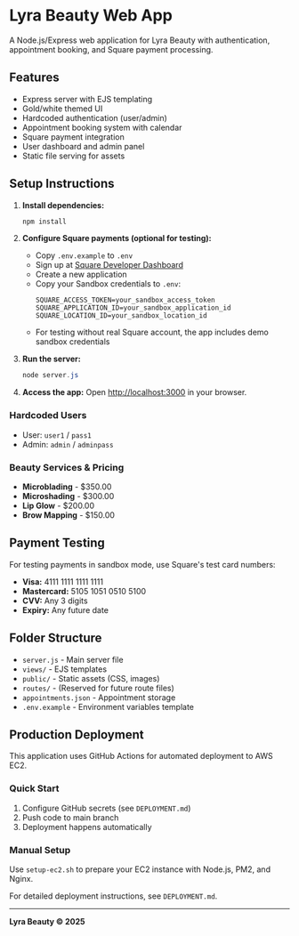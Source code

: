 # Lyra Beauty Web App

A Node.js/Express web application for Lyra Beauty with authentication, appointment booking, and Square payment processing.

## Features
- Express server with EJS templating
- Gold/white themed UI
- Hardcoded authentication (user/admin)
- Appointment booking system with calendar
- Square payment integration
- User dashboard and admin panel
- Static file serving for assets

## Setup Instructions

1. **Install dependencies:**
   ```powershell
   npm install
   ```

2. **Configure Square payments (optional for testing):**
   - Copy `.env.example` to `.env`
   - Sign up at [Square Developer Dashboard](https://developer.squareup.com/apps)
   - Create a new application
   - Copy your Sandbox credentials to `.env`:
     ```
     SQUARE_ACCESS_TOKEN=your_sandbox_access_token
     SQUARE_APPLICATION_ID=your_sandbox_application_id
     SQUARE_LOCATION_ID=your_sandbox_location_id
     ```
   - For testing without real Square account, the app includes demo sandbox credentials

3. **Run the server:**
   ```powershell
   node server.js
   ```

4. **Access the app:**
   Open [http://localhost:3000](http://localhost:3000) in your browser.

### Hardcoded Users
- User: `user1` / `pass1`
- Admin: `admin` / `adminpass`

### Beauty Services & Pricing
- **Microblading** - $350.00
- **Microshading** - $300.00
- **Lip Glow** - $200.00
- **Brow Mapping** - $150.00

## Payment Testing

For testing payments in sandbox mode, use Square's test card numbers:
- **Visa:** 4111 1111 1111 1111
- **Mastercard:** 5105 1051 0510 5100
- **CVV:** Any 3 digits
- **Expiry:** Any future date

## Folder Structure
- `server.js` - Main server file
- `views/` - EJS templates
- `public/` - Static assets (CSS, images)
- `routes/` - (Reserved for future route files)
- `appointments.json` - Appointment storage
- `.env.example` - Environment variables template

## Production Deployment

This application uses GitHub Actions for automated deployment to AWS EC2.

### Quick Start
1. Configure GitHub secrets (see `DEPLOYMENT.md`)
2. Push code to main branch
3. Deployment happens automatically

### Manual Setup
Use `setup-ec2.sh` to prepare your EC2 instance with Node.js, PM2, and Nginx.

For detailed deployment instructions, see `DEPLOYMENT.md`.

---

**Lyra Beauty © 2025**